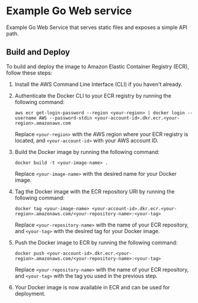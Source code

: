 # Example Go Web service

Example Go Web Service that serves static files and exposes a simple API path.

## Build and Deploy

To build and deploy the image to Amazon Elastic Container Registry (ECR), follow these steps:

1. Install the AWS Command Line Interface (CLI) if you haven't already.

2. Authenticate the Docker CLI to your ECR registry by running the following command:

    ```shell
    aws ecr get-login-password --region <your-region> | docker login --username AWS --password-stdin <your-account-id>.dkr.ecr.<your-region>.amazonaws.com
    ```

    Replace `<your-region>` with the AWS region where your ECR registry is located, and `<your-account-id>` with your AWS account ID.

3. Build the Docker image by running the following command:

    ```shell
    docker build -t <your-image-name> .
    ```

    Replace `<your-image-name>` with the desired name for your Docker image.

4. Tag the Docker image with the ECR repository URI by running the following command:

    ```shell
    docker tag <your-image-name> <your-account-id>.dkr.ecr.<your-region>.amazonaws.com/<your-repository-name>:<your-tag>
    ```

    Replace `<your-repository-name>` with the name of your ECR repository, and `<your-tag>` with the desired tag for your Docker image.

5. Push the Docker image to ECR by running the following command:

    ```shell
    docker push <your-account-id>.dkr.ecr.<your-region>.amazonaws.com/<your-repository-name>:<your-tag>
    ```

    Replace `<your-repository-name>` with the name of your ECR repository, and `<your-tag>` with the tag you used in the previous step.

6. Your Docker image is now available in ECR and can be used for deployment.

